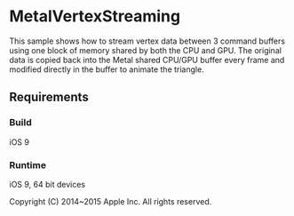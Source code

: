 # MetalVertexStreaming

This sample shows how to stream vertex data between 3 command buffers using one block of memory shared by both the CPU and GPU. The original data is copied back into the Metal shared CPU/GPU buffer every frame and modified directly in the buffer to animate the triangle. 

## Requirements

### Build

iOS 9

### Runtime

iOS 9, 64 bit devices

Copyright (C) 2014~2015 Apple Inc. All rights reserved.
